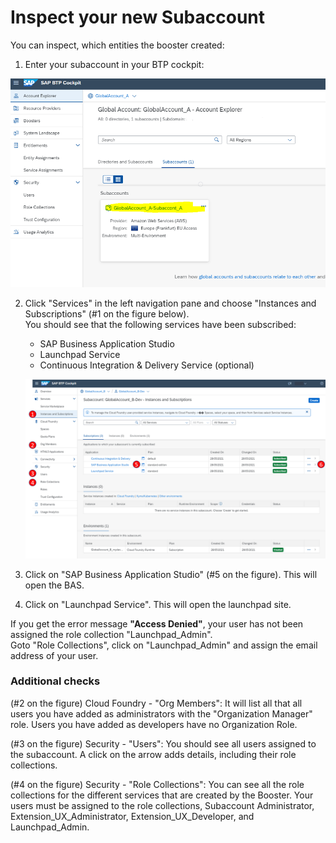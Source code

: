 # Inspect your new Subaccount

You can inspect, which entities the booster created:

1. Enter your subaccount in your BTP cockpit:

![](images/ea11_enter_subacc.png)

2. Click "Services" in the left navigation pane and choose "Instances and Subscriptions" (#1 on the figure below). <br>
   You should see that the following services have been subscribed:

    * SAP Business Application Studio
    * Launchpad Service
    * Continuous Integration & Delivery Service (optional)

   ![](images/ea12_inspect_sub.png)


2. Click on "SAP Business Application Studio" (#5 on the figure). This will open the BAS.


3. Click on "Launchpad Service". This will open the launchpad site.

  If you get the error message **"Access Denied"**, your user has not been assigned the role collection "Launchpad_Admin". <br>
   Goto "Role Collections", click on "Launchpad_Admin" and assign the email address of your user.




### Additional checks

(#2 on the figure) Cloud Foundry - "Org Members":
It will list all that all users you have added as administrators with the "Organization Manager" role. Users you have added as developers have no Organization Role.

(#3 on the figure) Security - "Users":
You should see all users assigned to the subaccount. A click on the arrow adds details, including their role collections.

(#4 on the figure) Security - "Role Collections":
You can see all the role collections for the different services that are created by the Booster.
Your users must be assigned to the role collections, Subaccount Administrator, Extension_UX_Administrator, Extension_UX_Developer, and Launchpad_Admin.


